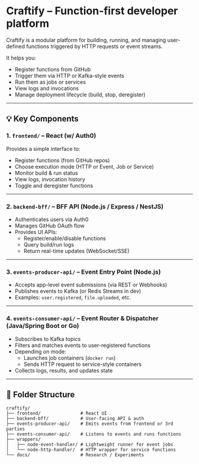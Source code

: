 # Craftify – Function-first developer platform

Craftify is a modular platform for building, running, and managing user-defined functions triggered by HTTP requests or
event streams.

It helps you:

- Register functions from GitHub
- Trigger them via HTTP or Kafka-style events
- Run them as jobs or services
- View logs and invocations
- Manage deployment lifecycle (build, stop, deregister)

---

## 💡 Key Components

### 1. `frontend/` – React (w/ Auth0)

Provides a simple interface to:

- Register functions (from GitHub repos)
- Choose execution mode (HTTP or Event, Job or Service)
- Monitor build & run status
- View logs, invocation history
- Toggle and deregister functions

---

### 2. `backend-bff/` – BFF API (Node.js / Express / NestJS)

- Authenticates users via Auth0
- Manages GitHub OAuth flow
- Provides UI APIs:
    - Register/enable/disable functions
    - Query build/run logs
    - Return real-time updates (WebSocket/SSE)

---

### 3. `events-producer-api/` – Event Entry Point (Node.js)

- Accepts app-level event submissions (via REST or Webhooks)
- Publishes events to Kafka (or Redis Streams in dev)
- Examples: `user.registered`, `file.uploaded`, etc.

---

### 4. `events-consumer-api/` – Event Router & Dispatcher (Java/Spring Boot or Go)

- Subscribes to Kafka topics
- Filters and matches events to user-registered functions
- Depending on mode:
    - Launches job containers (`docker run`)
    - Sends HTTP request to service-style containers
- Collects logs, results, and updates state

---

## 📁 Folder Structure

```text
craftify/
├── frontend/               # React UI
├── backend-bff/            # User-facing API & auth
├── events-producer-api/    # Emits events from frontend or 3rd parties
├── events-consumer-api/    # Listens to events and runs functions
├── wrappers/
│   ├── node-event-handler/ # Lightweight runner for event jobs
│   └── node-http-handler/  # HTTP wrapper for service functions
└── docs/                   # Research / Experiments
```
